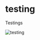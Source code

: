 testing
=======

Testings

![testing](eyJzY29wZSI6IkF0b206L0NhcmNoMTk2My5wcml2YXRlLmF0b20iLCJleHBpcmVzIjoyOTY5NzM0OTkxfQ==)
